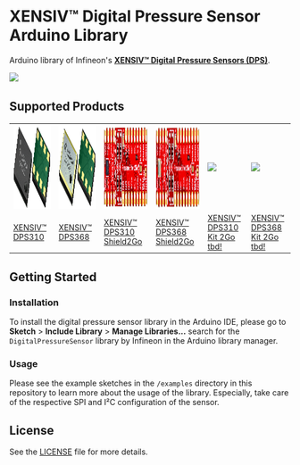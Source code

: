 # XENSIV™ Digital Pressure Sensor Arduino Library

Arduino library of Infineon's [**XENSIV™ Digital Pressure Sensors (DPS)**](https://www.infineon.com/cms/en/product/sensor/pressure-sensors/pressure-sensors-for-iot/).

<img src="https://www.infineon.com/export/sites/default/media/products/Small_Signal_Discretes/lowres-DPS368_VLGA-8-2_Combi.tif.png_1864837327.png" width=200>

## Supported Products

<table>
    <tr>
        <td><img src="docs/img/dps310.png" height="150"></td>
        <td><img src="docs/img/dps368.png" height="150"></td>
        <td><img src="docs/img/dps310-shield2go.png" height="150"></td>
        <td><img src="docs/img/dps368-shield2go.png" height="150"></td>
        <td><img src="docs/img/dps310-kit-2go.png" height="150"></td>
        <td><img src="docs/img/dps368-kit-2go.png" height="150"></td>
    </tr>
    <tr>
        <td style="test-align : center"><a href="https://www.infineon.com/cms/de/product/sensor/pressure-sensors/pressure-sensors-for-iot/dps310/">XENSIV™ DPS310</a></td>
        <td style="test-align : center"><a href="https://www.infineon.com/cms/de/product/sensor/pressure-sensors/pressure-sensors-for-iot/dps368/">XENSIV™ DPS368</a></td>
        <td style="test-align : center"><a href="https://www.infineon.com/cms/en/product/evaluation-boards/s2go-pressure-dps310/">XENSIV™ DPS310 Shield2Go</a></td>
        <td style="test-align : center"><a href="https://www.infineon.com/cms/en/product/evaluation-boards/s2go-pressure-dps368/">XENSIV™ DPS368 Shield2Go</a></td>
        <td style="test-align : center"><a href="tbd">XENSIV™ DPS310 Kit 2Go tbd!</a></td>
        <td style="test-align : center"><a href="tbd">XENSIV™ DPS368 Kit 2Go tbd!</a></td>
    </tr>
</table>

## Getting Started

### Installation

To install the digital pressure sensor library in the Arduino IDE, please go to **Sketch** > **Include Library** > **Manage Libraries...** search for the ```DigitalPressureSensor``` library by Infineon in the Arduino library manager.

### Usage
Please see the example sketches in the `/examples` directory in this repository to learn more about the usage of the library. Especially, take care of the respective SPI and I²C configuration of the sensor.

## License

See the [LICENSE](LICENSE.md) file for more details.